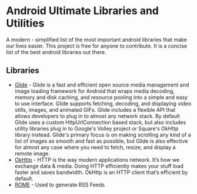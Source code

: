 # Android Ultimate Libraries and Utilities
A modern - simplified list of the most important android libraries that make our lives easier. This project is free for anyone to contribute. It is a concise list of the best android libraries out there.

## Libraries

* [Glide](https://github.com/bumptech/glide) - Glide is a fast and efficient open source media management and image loading framework for Android that wraps media decoding, memory and disk caching, and resource pooling into a simple and easy to use interface. Glide supports fetching, decoding, and displaying video stills, images, and animated GIFs. Glide includes a flexible API that allows developers to plug in to almost any network stack. By default Glide uses a custom HttpUrlConnection based stack, but also includes utility libraries plug in to Google's Volley project or Square's OkHttp library instead. Glide's primary focus is on making scrolling any kind of a list of images as smooth and fast as possible, but Glide is also effective for almost any case where you need to fetch, resize, and display a remote image.
* [OkHttp](http://square.github.io/okhttp/) - HTTP is the way modern applications network. It’s how we exchange data & media. Doing HTTP efficiently makes your stuff load faster and saves bandwidth. OkHttp is an HTTP client that’s efficient by default.
* [ROME](https://rometools.github.io/rome/) - Used to generate RSS Feeds
